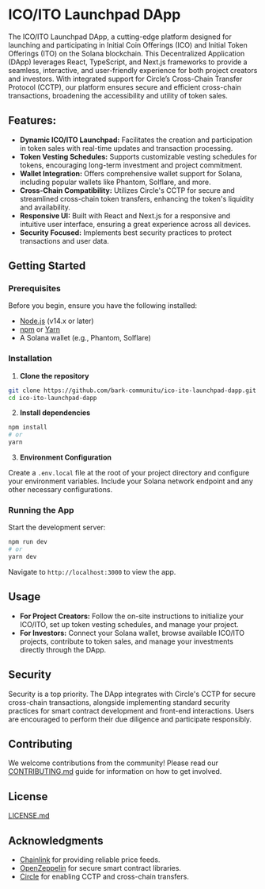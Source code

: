 # ICO/ITO Launchpad DApp

The ICO/ITO Launchpad DApp, a cutting-edge platform designed for launching and participating in Initial Coin Offerings (ICO) and Initial Token Offerings (ITO) on the Solana blockchain. This Decentralized Application (DApp) leverages React, TypeScript, and Next.js frameworks to provide a seamless, interactive, and user-friendly experience for both project creators and investors. With integrated support for Circle’s Cross-Chain Transfer Protocol (CCTP), our platform ensures secure and efficient cross-chain transactions, broadening the accessibility and utility of token sales.

## Features:

- **Dynamic ICO/ITO Launchpad:** Facilitates the creation and participation in token sales with real-time updates and transaction processing.
- **Token Vesting Schedules:** Supports customizable vesting schedules for tokens, encouraging long-term investment and project commitment.
- **Wallet Integration:** Offers comprehensive wallet support for Solana, including popular wallets like Phantom, Solflare, and more.
- **Cross-Chain Compatibility:** Utilizes Circle's CCTP for secure and streamlined cross-chain token transfers, enhancing the token's liquidity and availability.
- **Responsive UI:** Built with React and Next.js for a responsive and intuitive user interface, ensuring a great experience across all devices.
- **Security Focused:** Implements best security practices to protect transactions and user data.

## Getting Started

### Prerequisites

Before you begin, ensure you have the following installed:

- [Node.js](https://nodejs.org/en/) (v14.x or later)
- [npm](https://npmjs.com/) or [Yarn](https://yarnpkg.com/)
- A Solana wallet (e.g., Phantom, Solflare)

### Installation

1. **Clone the repository**

```bash
git clone https://github.com/bark-communitu/ico-ito-launchpad-dapp.git
cd ico-ito-launchpad-dapp
```

2. **Install dependencies**

```bash
npm install
# or
yarn
```

3. **Environment Configuration**

Create a `.env.local` file at the root of your project directory and configure your environment variables. Include your Solana network endpoint and any other necessary configurations.

### Running the App

Start the development server:

```bash
npm run dev
# or
yarn dev
```

Navigate to `http://localhost:3000` to view the app.

## Usage

- **For Project Creators:** Follow the on-site instructions to initialize your ICO/ITO, set up token vesting schedules, and manage your project.
- **For Investors:** Connect your Solana wallet, browse available ICO/ITO projects, contribute to token sales, and manage your investments directly through the DApp.

## Security

Security is a top priority. The DApp integrates with Circle's CCTP for secure cross-chain transactions, alongside implementing standard security practices for smart contract development and front-end interactions. Users are encouraged to perform their due diligence and participate responsibly.

## Contributing

We welcome contributions from the community! Please read our [CONTRIBUTING.md](CONTRIBUTING.md) guide for information on how to get involved.

## License

[LICENSE.md](LICENSE.md)

## Acknowledgments

- [Chainlink](https://chain.link/) for providing reliable price feeds.
- [OpenZeppelin](https://openzeppelin.com/) for secure smart contract libraries.
- [Circle](https://developers.circle.com/docs/cctp-overview) for enabling CCTP and cross-chain transfers.